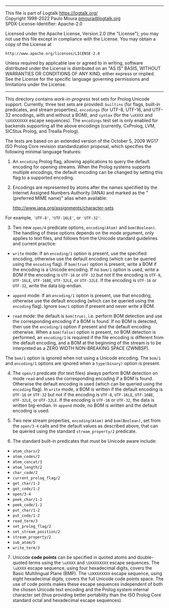 ________________________________________________________________________

This file is part of Logtalk <https://logtalk.org/>  
Copyright 1998-2022 Paulo Moura <pmoura@logtalk.org>  
SPDX-License-Identifier: Apache-2.0

Licensed under the Apache License, Version 2.0 (the "License");
you may not use this file except in compliance with the License.
You may obtain a copy of the License at

    http://www.apache.org/licenses/LICENSE-2.0

Unless required by applicable law or agreed to in writing, software
distributed under the License is distributed on an "AS IS" BASIS,
WITHOUT WARRANTIES OR CONDITIONS OF ANY KIND, either express or implied.
See the License for the specific language governing permissions and
limitations under the License.
________________________________________________________________________


This directory contains *work-in-progress* test sets for Prolog Unicode
support. Currently, three test sets are provided: `builtins` (for flags,
built-in predicates, and stream properties), `encodings` (for UTF-8,
UTF-16, and UTF-32 encodings, with and without a BOM), and `syntax` (for
the `\uXXXX` and `\UXXXXXXXX` escape sequences). The `encodings` test set
is only enabled for backends supporting all the above encodings (currently,
CxProlog, LVM, SICStus Prolog, and Trealla Prolog).

The tests are based on an extended version of the October 5, 2009 WG17 ISO
Prolog Core revision standardization proposal, which specifies the following
minimal language features:

1. An `encoding` Prolog flag, allowing applications to query the default
encoding for opening streams. When the Prolog systems supports multiple
encodings, the default encoding can be changed by setting this flag to a
supported encoding.

2. Encodings are represented by atoms after the names specified by the
Internet Assigned Numbers Authority (IANA) and marked as the "(preferred
MIME name)" alias when available:

	http://www.iana.org/assignments/character-sets

For example, `'UTF-8'`, `'UTF-16LE'`, or `'UTF-32'`.

3. Two new `open/4` predicate options, `encoding(Atom)` and `bom(Boolean)`.
The handling of these options depends on the mode argument, only applies to
text files, and follows from the Unicode standard guidelines and current
practice:

- `write` mode: If an `encoding/1` option is present, use the specified
encoding, otherwise use the default encoding (which can be queried using
the `encoding` flag). If `bom(true)` option is present, write a BOM if the
encoding is a Unicode encoding. If no `bom/1` option is used, write a BOM
if the encoding is `UTF-16` or `UTF-32` but not if the encoding is `UTF-8`,
`UTF-16LE`, `UTF-16BE`, `UTF-32LE`, or `UTF-32LE`. If the encoding is
`UTF-16` or `UTF-32`, write the data big-endian.

- `append` mode: If an `encoding/1` option is present, use that encoding,
otherwise use the default encoding (which can be queried using the
`encoding` flag). Ignore `bom/1` option if present and never write a BOM.

- `read` mode: the default is `bom(true)`, i.e. perform BOM detection and use
the corresponding encoding if a BOM is found. If no BOM is detected, then use
the `encoding/1` option if present and the default encoding otherwise. When a
`bom(false)` option is present, no BOM detection is performed, an `encoding/1`
is required if the file encoding is different from the default encoding, and
a BOM at the beginning of the stream is to be interpreted as a ZERO WIDTH
NON-BREAKING SPACE (ZWNBSP).

The `bom/1` option is ignored when not using a Unicode encoding. The `bom/1`
and `encoding/1` options are ignored when a `type(binary)` option is present.

4. The `open/3` predicate (for text files) always perform BOM detection on mode
`read` and uses the corresponding encoding if a BOM is found. Otherwise the
default encoding is used (which can be queried using the `encoding` flag).
In `write` mode, a BOM is written if the default encoding is `UTF-16` or
`UTF-32` but not if the encoding is `UTF-8`, `UTF-16LE`, `UTF-16BE`, `UTF-32LE`,
or `UTF-32LE`. If the encoding is `UTF-16` or `UTF-32`, the data is written
big-endian. In `append` mode, no BOM is written and the default encoding is
used.

5. Two new stream properties, `encoding(Atom)` and `bom(Boolean)`, set from
the `open/3-4` calls and the default values as described above, that can be
queried using the standard `stream_property/2` predicate.

6. The standard built-in predicates that must be Unicode aware include:

- `atom_chars/2`
- `atom_codes/2`
- `atom_concat/3`
- `atom_length/2`
- `char_code/2`
- `current_prolog_flag/2`
- `get_char/1-2`
- `get_code/1-2`
- `open/3-4`
- `peek_char/1-2`
- `peek_code/1-2`
- `put_char/1-2`
- `put_code/1-2`
- `read_term/3`
- `set_prolog_flag/2`
- `set_stream_position/2`
- `stream_property/2`
- `sub_atom/5`
- `write_term/3`

7. Unicode **code points** can be specified in quoted atoms and double-quoted
terms using the `\uXXXX` and `\UXXXXXXXX` escape sequences. The `\uXXXX`
escape sequence, using four hexadecimal digits, covers the Basic Multilingual
Plane (BMP). The `\UXXXXXXXX` escape sequence, using eight hexadecimal digits,
covers the full Unicode code points space. The use of code points makes these
escape sequences independent of both the chosen Unicode text encoding and the
Prolog system internal character set (thus providing better portability than
the ISO Prolog Core standard octal and hexadecimal escape sequences).

